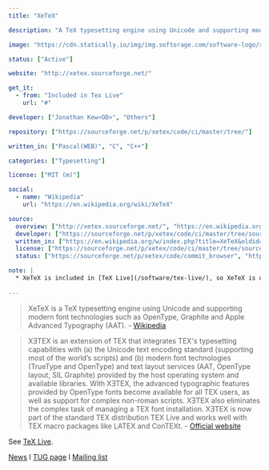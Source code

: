 ```yaml
---
title: "XeTeX"

description: "A TeX typesetting engine using Unicode and supporting modern font technologies"

image: "https://cdn.statically.io/img/img.softorage.com/software-logo/xetex.png?h=64"

status: ["Active"]

website: "http://xetex.sourceforge.net/"

get_it:
  - from: "Included in Tex Live"
    url: "#"

developer: ["Jonathan Kew<OD>", "Others"]

repository: ["https://sourceforge.net/p/xetex/code/ci/master/tree/"]

written_in: ["Pascal(WEB)", "C", "C++"]

categories: ["Typesetting"]

license: ["MIT (m)"]

social:
  - name: "Wikipedia"
    url: "https://en.wikipedia.org/wiki/XeTeX"

source:
  overview: ["http://xetex.sourceforge.net/", "https://en.wikipedia.org/w/index.php?title=XeTeX&oldid=877803914"]
  developer: ["https://sourceforge.net/p/xetex/code/ci/master/tree/source/texk/web2c/xetexdir/COPYING", "https://en.wikipedia.org/w/index.php?title=XeTeX&oldid=877803914"]
  written_in: ["https://en.wikipedia.org/w/index.php?title=XeTeX&oldid=877803914"]
  license: ["https://sourceforge.net/p/xetex/code/ci/master/tree/source/texk/web2c/xetexdir/COPYING"]
  status: ["https://sourceforge.net/p/xetex/code/commit_browser", "https://sourceforge.net/p/xetex/code/ci/master/tree/source/texk/web2c/xetexdir/NEWS"]

note: |
  * XeTeX is included in [TeX Live](/software/tex-live/), so XeTeX is on [platforms](#platform) for which [TeX Live](/software/tex-live/) is available.
  
---
```

  > XeTeX is a TeX typesetting engine using Unicode and supporting modern font technologies such as OpenType, Graphite and Apple Advanced Typography (AAT). \- [Wikipedia](https://en.wikipedia.org/w/index.php?title=XeTeX&oldid=877803914)
  
  > XƎTEX is an extension of TEX that integrates TEX's typesetting capabilities with (a) the Unicode text encoding standard (supporting most of the world’s scripts) and (b) modern font technologies (TrueType and OpenType) and text layout services (AAT, OpenType layout, SIL Graphite) provided by the host operating system and available libraries. 
  > With XƎTEX, the advanced typographic features provided by OpenType fonts become available for all TEX users, as well as support for complex non-roman scripts. XƎTEX also eliminates the complex task of managing a TEX font installation. XƎTEX is now part of the standard TEX distribution TEX Live and works well with TEX macro packages like LATEX and ConTEXt. \- [Official website](http://xetex.sourceforge.net/)
  
  See [TeX Live](/software/tex-live/).
  
  [News](https://sourceforge.net/p/xetex/code/ci/master/tree/source/texk/web2c/xetexdir/NEWS)  I  [TUG page](http://www.tug.org/xetex/)  I  [Mailing list](http://www.tug.org/mailman/listinfo/xetex)




